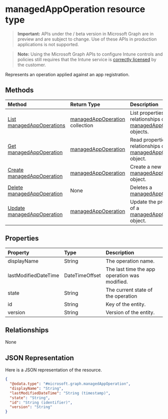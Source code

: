 ﻿# managedAppOperation resource type

> **Important:** APIs under the / beta version in Microsoft Graph are in preview and are subject to change. Use of these APIs in production applications is not supported.

> **Note:** Using the Microsoft Graph APIs to configure Intune controls and policies still requires that the Intune service is [correctly licensed](https://go.microsoft.com/fwlink/?linkid=839381) by the customer.

Represents an operation applied against an app registration.
## Methods
|Method|Return Type|Description|
|:---|:---|:---|
|[List managedAppOperations](../api/intune_mam_managedappoperation_list.md)|[managedAppOperation](../resources/intune_mam_managedappoperation.md) collection|List properties and relationships of the [managedAppOperation](../resources/intune_mam_managedappoperation.md) objects.|
|[Get managedAppOperation](../api/intune_mam_managedappoperation_get.md)|[managedAppOperation](../resources/intune_mam_managedappoperation.md)|Read properties and relationships of the [managedAppOperation](../resources/intune_mam_managedappoperation.md) object.|
|[Create managedAppOperation](../api/intune_mam_managedappoperation_create.md)|[managedAppOperation](../resources/intune_mam_managedappoperation.md)|Create a new [managedAppOperation](../resources/intune_mam_managedappoperation.md) object.|
|[Delete managedAppOperation](../api/intune_mam_managedappoperation_delete.md)|None|Deletes a [managedAppOperation](../resources/intune_mam_managedappoperation.md).|
|[Update managedAppOperation](../api/intune_mam_managedappoperation_update.md)|[managedAppOperation](../resources/intune_mam_managedappoperation.md)|Update the properties of a [managedAppOperation](../resources/intune_mam_managedappoperation.md) object.|

## Properties
|Property|Type|Description|
|:---|:---|:---|
|displayName|String|The operation name.|
|lastModifiedDateTime|DateTimeOffset|The last time the app operation was modified.|
|state|String|The current state of the operation|
|id|String|Key of the entity.|
|version|String|Version of the entity.|

## Relationships
None
## JSON Representation
Here is a JSON representation of the resource.
<!-- {
  "blockType": "resource",
  "keyProperty": "id",
  "@odata.type": "microsoft.graph.managedAppOperation"
}
-->
``` json
{
  "@odata.type": "#microsoft.graph.managedAppOperation",
  "displayName": "String",
  "lastModifiedDateTime": "String (timestamp)",
  "state": "String",
  "id": "String (identifier)",
  "version": "String"
}
```






